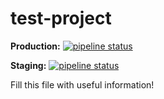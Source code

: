 # test-project

**Production:** [![pipeline status](https://gitlab.vis.ethz.ch/bfiedler/test-project/badges/production/pipeline.svg)](https://gitlab.vis.ethz.ch/bfiedler/test-project/commits/production)

**Staging:** [![pipeline status](https://gitlab.vis.ethz.ch/bfiedler/test-project/badges/staging/pipeline.svg)](https://gitlab.vis.ethz.ch/bfiedler/test-project/commits/staging)

Fill this file with useful information!